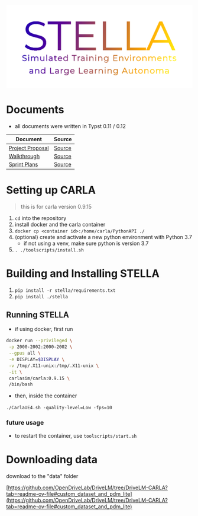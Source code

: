 ![](docs/imgs/STELLA-colour.png)

# Documents
- all documents were written in Typst 0.11 / 0.12

| Document                                          | Source                      |
|---------------------------------------------------|-----------------------------|
| [Project Proposal](docs/proposal/proposal.pdf)    | [Source](docs/proposal/)    |
| [Walkthrough](docs/walkthrough/walkthrough.pdf)   | [Source](docs/walkthrough/) |
| [Sprint Plans](docs/sprint-plans/sprint-plans.pdf)| [Source](docs/sprint-plans/)|


# Setting up CARLA

> this is for carla version 0.9.15

1. `cd` into the repository
2. install docker and the carla container
3. `docker cp <container id>:/home/carla/PythonAPI ./`
4. (optional) create and activate a new python environment with Python 3.7
    - if not using a venv, make sure python is version 3.7
5. `. ./toolscripts/install.sh`

# Building and Installing STELLA

1. `pip install -r stella/requirements.txt`
2. `pip install ./stella`
 
## Running STELLA
- if using docker, first run 
```bash
docker run --privileged \
 -p 2000-2002:2000-2002 \
 --gpus all \
 -e DISPLAY=$DISPLAY \
 -v /tmp/.X11-unix:/tmp/.X11-unix \
 -it \
 carlasim/carla:0.9.15 \
 /bin/bash
```
- then, inside the container

`./CarlaUE4.sh -quality-level=Low -fps=10`

### future usage
- to restart the container, use `toolscripts/start.sh`

# Downloading data

download to the "data" folder

[https://github.com/OpenDriveLab/DriveLM/tree/DriveLM-CARLA?tab=readme-ov-file#custom_dataset_and_pdm_lite](https://github.com/OpenDriveLab/DriveLM/tree/DriveLM-CARLA?tab=readme-ov-file#custom_dataset_and_pdm_lite)

